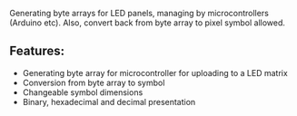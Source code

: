 Generating byte arrays for LED panels, managing by microcontrollers (Arduino etc). Also, convert back from byte array to pixel symbol allowed.

## Features:
- Generating byte array for microcontroller for uploading to a LED matrix
- Conversion from byte array to symbol
- Changeable symbol dimensions
- Binary, hexadecimal and decimal presentation
